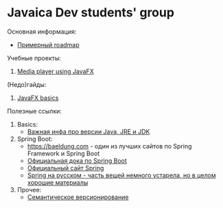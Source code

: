 # Javaica Dev students' group

Основная информация:
* [Примерный roadmap](roadmap.md)

Учебные проекты:
1. [Media player using JavaFX](projects/mp3playerjfx.md)

(Недо)гайды:
1. [JavaFX basics](guides/javafx.md)

Полезные ссылки:
1. Basics:
   * [Важная инфа про версии Java, JRE и JDK](https://m.habr.com/ru/post/488144/)
2. Spring Boot:
   * https://baeldung.com - один из лучших сайтов по Spring Framework и Spring Boot
   * [Официальная дока по Spring Boot](https://docs.spring.io/spring-boot/docs/current/reference/htmlsingle/)
   * [Официальный сайт Spring](https://spring.io)
   * [Spring на русском - часть вещей немного устарела, но в целом хорошие материалы](https://spring-projects.ru)
3. Прочее:
   * [Семантическое версионирование](https://semver.org/lang/ru/)
